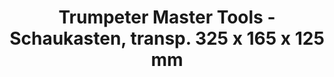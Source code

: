 ---
layout: product
title: "Trumpeter Master Tools - Schaukasten, transp. 325 x 165 x 125 mm"
price: "TBA" 
desc: "N/A"
img_path: "/assets/img/TRU09814.jpg"
brand: "N/A"
available: false
special_offer: false
new: false
soon: false
cat: "010000"
subcat: "013400"
subsubcat: "0N/A"
sifra: "TRU09814"
---
